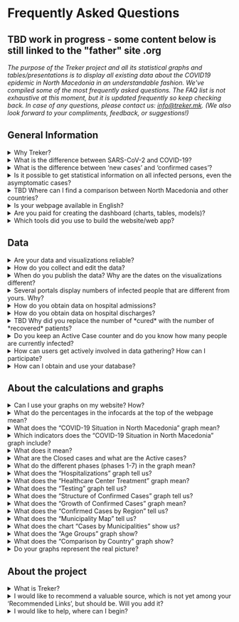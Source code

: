 <h1>Frequently Asked Questions </h1>

## TBD work in progress - some content below is  still linked to the "father" site .org 

_The purpose of the Treker project and all its statistical graphs and tables/presentations is to display all existing data about the COVID19 epidemic in North Macedonia in an understandable fashion. We've compiled some of the most frequently asked questions. The FAQ list is not exhaustive at this moment, but it is updated frequently so keep checking back. In case of any questions, please contact us: info@treker.mk. (We also look forward to your compliments, feedback, or suggestions!)_

## General Information

<details>
  <summary id=why-sledilnik>Why Treker?</summary>

Our goal is to help understand the spread of the virus and to help raise awareness, responsiveness, and the effectiveness of the measures implemented to curb the virus. You can find more about the project in the [About tab](/en/about). 

</details>

<details>
  <summary id=virus-vs-disease>What is the difference between SARS-CoV-2 and COVID-19?</summary>

**SARS-CoV-2** is the abbreviation for ‘Severe Acute Respiratory Syndrome Coronavirus 2’ – it is the internationally accepted name of the virus that causes the disease named **COVID-19**. The latter name is also an acronym, coined from the words COrona VIrus Disease, and 2019, the year when the disease first erupted.


</details>

<details>
  <summary id=confirmed-cases>What is the difference between ‘new cases’ and ‘confirmed cases’?
</summary>

Terminology in use on Treker is explained under [What does it mean](#chart-terminology). According to the WHO definition, a *confirmed case* is a person with laboratory confirmation of COVID-19 infection, irrespective of clinical signs and symptoms. Other terms, such as newly infected, may appear in the media but are not used in our graphs. All terms used by Treker are explained in these FAQ. 

</details>

<details>
  <summary id=all-infected>Is it possible to get statistical information on all infected persons, even the asymptomatic cases?
</summary>

Unfortunately, this data is unavailable for now. There are several reasons: Previously, tests have only covered a certain proportion of the population (patients with signs and symptoms of acute respiratory infection who may need hospital treatment, healthcare professionals, ...). Even though now the testing guidance for COVID-19 is expanded to include anyone displaying symptoms of the disease, many might be carriers with no or only mild symptoms. For this reason, our statistics can cover only part of the population that clearly shows signs of infection. Thus, the younger and the untested populations are disproportionately represented. Data for asymptomatic patients who do not show symptoms and are not recorded anywhere can therefore not be obtained.

</details>

<details>
  <summary id=other-countries> TBD Where can I find a comparison between North Macedonia and other countries?</summary>

You can find [a comparison graph](/en/stats#countries-chart) at the very bottom of the dashboard. The graph displays a comparison between North Macedonia and different clusters of countries in relation to the *number of deaths* and *TBD....* caused by COVID-19 *per million inhabitants*. 
The clusters of countries that are compared to North Macedonia are as follows:
-   Neighboring and countries in the region  
-   Critical countries (EU)
-   Critical countries (global)
-   Nordic countries
-   TBD ex-Yugoslavian countries
-   East Asian countries and Oceania

The graph is arranged chronologically, from January 1, from the first death, and from the first death per million, respectively. You can change the view of different chronological displays of comparisons of different clusters of countries by clicking on the appropriate tabs.

</details>

<details>
  <summary id=english-translation>Is your webpage available in English?</summary>

Currently, only the [About part](/en/about) and these FAQ are available, while the rest of the website is yet to be fully translated. However, both the text part and the source code are available as open source if you're interested in helping us translate. All the [data in the database](https://github.com/treker-mk) is already marked with English tags, so its international use (export) is also possible. 

</details>

<details>
  <summary id=are-you-paid>Are you paid for creating the dashboard (charts, tables, models)?</summary>

Not at all. Treker is a non-profit initiative created to support the ongoing compiling and editing of key data on the spread of the coronavirus in North Macedonia. Our database is public and freely available, free of charge, and non-commercial, and will remain so. Please check [How can I obtain and use your database?](#data-usage)

</details>

<details>
  <summary id=tech-used>Which tools did you use to build the website/web app?</summary>

The site is in JavaScript using Vue.js, the visualizations and graphs are made in F# using Highcharts libraries, and the project is open and available on [GitHub – Treker](https://github.com/treker).

</details>

## Data

<details>
  <summary id=data-reliability>Are your data and visualizations reliable?</summary>

Data is collected from verified public sources, which are listed in the [Resources tab](/en/sources). 

Treker would like to receive official data on COVID-19 directly from the Ministry of Health, the IJZ (Institute for Public Health of Macedonia), and other national health institutions. The Treker team does not guarantee the accuracy of the original data and publishes solely data obtained from official sources or the media, but we do cross-check if all data is correct and consistent with the given source.

</details>

<details>
  <summary id=data-collection>How do you collect and edit the data?</summary>

[TBD The database](https://docs.google.com/spreadsheets/d/) is built from the IJZ source data (by category). Data by region and age is processed with delay and is finally updated once the ongoing epidemiological demographic research results are known. The municipalities are tracked in the [TBD Kraji (Municipalities) table](https://docs.google.com/spreadsheets/d/....).

Editing Hospital Care Data – [TBD Table Pacienti (Patients)](https://docs.google.com/spreadsheets/d/1):

- We monitor the number of hospitalizations: all wards, in ICUs, and on ventilators.

- We also record transitions (acceptance/dismissal) between individual stages of the disease (when detectable) from the obtained data.

- Where the transition (admission/dismissal) information is incomplete, the values are determined by inference (using a formula).

- All sources and conclusions are recorded as a commentary in individual cells (checkable).

- The data is compared with the summary data on hospitalized patients in ICU published by the appropriate institutions of the Government of the Republic of North Macedonia.
  
  </details>

<details>
  <summary id=data-publish-time>When do you publish the data? Why are the dates on the visualizations different?
</summary>

Most data for the previous day is collected at 11:59 pm (tests, confirmed cases ...), and hospitalization data is mostly obtained by TBD am every day for all hospitals. **Our data is usually updated between TBD and TBD oclock.**
When we publish updated daily data, it is available on all our distribution channels (CSV, REST, website), and we also report it on social networks ([TBD Facebook](https://www.facebook.com/) and [TBD Twitter](https://twitter.com/)).

</details>

<details>
  <summary id=data-differences>Several portals display numbers of infected people that are different from yours. Why?</summary>

Treker uses only validated and official data reported daily by the National Institute of Public Health (NIJZ) and all North Macedonian hospitals treating COVID-19. Our data thus comes directly from verified sources, and we have also cross-compared information from the very beginning (TBD date. Differences usually occur because different media and portals obtain the data at different times of the day or use dubious methodology. See also [Are your data and visualizations reliable?](#data-reliability) 

</details>

<details>
  <summary id=data-hospital-in>How do you obtain data on hospital admissions?</summary>

Hospitals do not always report individual admissions or discharges from which we can obtain accurate data. The number of admissions is usually calculated from data on the currently hospitalized and from the difference compared to the previous day, to which we add the number of discharged and dead on a given day. We keep records of admissions and discharges in intensive care units and for connection and disconnection to/from ventilators in a similar way.

</details>

<details>
  <summary id=data-hospital-out>How do you obtain data on hospital discharges?</summary>

The information on the discharged from hospitals is calculated from data daily obtained directly from hospitals, i.e. from a verified source. We mostly get the daily number of discharges for all hospitals, from which we can deduce the number of newly admitted. See also [How do you obtain data on hospital admissions?](#data-hospital-in)

</details>

<details>
  <summary id=data-recovered>TBD Why did you replace the number of *cured* with the number of *recovered* patients?</summary>

TBD

*Note: The calculation of recoveries was changed on 9 May 2020. We now consider a patient has recovered in 14 days after their infection was confirmed (previously 21 days), so there was be a noticeable jump in the number of survivors. Please take this difference into account when estimating the number of survivors. A more detailed explanation of the changed calculation is available in the Medium article [Od potrjeno okuženih do prebolelih (From Confirmed Case to Recovery )](https://medium.com/@sledilnik/94c81674718e).*

</details>

<details>
  <summary id=data-active-cases>Do you keep an Active Case counter and do you know how many people are currently infected?</summary>

Yes, these indicators have been graphically displayed as **Confirmed Cases (active)** and **Recovered (total)** from the end of April.
 

These visualizations are not data from public sources; both indicators show the calculated value on the basis of official data, so they are indicated by a dashed line for easier distinguishing. The value of the confirmed cases (active) is calculated by simply subtracting the official data for the relevant category, the value of the Recovered (total) reflects the status of all confirmed cases three weeks ago (minus the dead). The number of recoveries is a simple estimate based on the value of all those confirmed infected in the past – based on the assumption that patients recover from the disease on average within 14 days (source: [the ECDC Report](https://www.ecdc.europa.eu/sites/default/files/documents/covid-19-rapid-risk-assessment-coronavirus-disease-2019-ninth-update-23-april-2020.pdf)); thus, the number of recoveries on a given day equals the number of all confirmed cases three weeks prior to a given date, from which the number of deaths by that day is deducted. This simplified estimation does not take into account the more serious cases of COVID-19 with longer recovery times.     

*Note: The calculation of recoveries was changed on 9 May 2020. We now consider a patient has recovered in 14 days after their infection was confirmed (previously 21 days), so there was be a noticeable jump in the number of survivors. Please take this difference into account when estimating the number of survivors. A more detailed explanation of the changed calculation is available in the Medium article [Od potrjeno okuženih do prebolelih (From Confirmed Case to Recovery )](https://medium.com/@sledilnik/94c81674718e).*

Value formula:
- Recovered (total) = Confirmed cases (total) 21 days ago – Died (total) by the day of calculation

- Confirmed cases (active) = Confirmed cases (total) - Recovered (total) - Died (total)

</details>

<details>
  <summary id=data-contribute>How can users get actively involved in data gathering? How can I participate?</summary>

You can voluntarily help by collecting and verifying data from the media (as well as from the field), with statistical and other analyzes, etc. Contact us at info@treker.mk if you’d like to participate.

Treker does not collect users’ personal information nor information that individuals would like to share about their condition or hospital status.


</details>

<details>
  <summary id=data-usage>How can I obtain and use your database?</summary>

Our database is public and freely available in the form of  [**CSV**, **REST**, and **Google Sheet**](/en/datasources). Kindly let us know the purpose for which you will use the information and make sure you include Treker as the source of your data.

Since all the data in the database is already marked with English tags (see also [Is your webpage available in English?](#english-translation)), their international use (export, display) is also possible.

</details>

## About the calculations and graphs


<details>
  <summary id=chart-usage>Can I use your graphs on my website? How?</summary>

Sure! You can embed any graph or display on your site – citing the source, of course. [Click here](/en/embed) and select the graph you want to embed from the list. Please let us know about your use (info@slednik.org) and we will be happy to add your site to our collection of [recommended links](/en/links). 

</details>

<details>
  <summary id=chart-infocard-percent>What do the percentages in the infocards at the top of the webpage mean?</summary>

This is a percentage growth rate on a particular date in the number of newly confirmed cases compared to the previous day. If, for example, there were 16 people in the intensive care unit yesterday and today they accepted four more, that is 25% more than yesterday's situation.

</details>

<details>
  <summary id=metrics-comparison-chart>What does the “COVID-19 Situation in North Macedonia” graph mean?
</summary>

The [graph](/en/stats#metrics-comparison-chart) shows the daily and overall dynamics of the spread of the infection from the beginning to the present. The indicators used (see [Which indicators does the “COVID-19 Situation in North Macedonia” graph include?](#chart-metrics-included)) help us understand whether and how successfully we are controlling the spread of the virus. We can monitor the daily growth rate of newly confirmed cases and indirectly see if the measures work; information on the number of hospitalizations and the proportion of those in ICU shows how many people are seriously at risk from the disease, but at the same time, this data also shows us the real burden on the health system.

The breakpoints are indicated below, on the timeline: from the first confirmed case (March 4, 2020) to the measures (by keyword and date) taken to curb the spread and their relaxation. This helps us monitor the dynamics of the variables relative to the measures.

</details>

<details>
  <summary id=chart-metrics-included>Which indicators does the “COVID-19 Situation in North Macedonia” graph include?</summary>

[Graf](/en/stats#metrics-comparison-chart) vključuje:
  
* **Tests (per day)** = Number of tests for the presence of SARS-CoV-2 virus causing COVID-19 performed. In the first stages of the epidemic, this was an important indicator of the prevalence of the virus, but with the change in testing methodology, ie. of the tested sample, it turned into an indicator of the national health and diagnostics system’s capacity.

* **Tests (total)** = Sum of tests up to; data is useful in terms of comparison or in terms of the proportion of the entire population tested, but it can be misleading as certain individuals can be tested several times (eg. health professionals, retirement home employees, etc.).

* **Confirmed Cases (per day)** = Number of confirmed infected per day based on tests. This indicator does not reflect the actual dynamics of newly infected people in the population, as the tests do not sample the entire population but target the at-risk people and certain occupational groups.

* **Confirmed cases (total)** = Total number of all confirmed cases by a given day.

* **Confirmed cases (active)** = Confirmed cases (total) – Recovered (total) – Died (total)

* **Recovered (total)** = Number of recoveries on a given day is a simple estimate equal to the number of all confirmed cases two weeks prior to a given date (assuming an average of 14 days needed to recover), from which the number of fatalities till that very date is subtracted. See also [Why did you replace the number of cured with the number of recovered patients?](#data-recovered)

* **Hospitalized (active)** = Current number of people in hospital care (either in the ordinary ward or in the ICU).

* **Hospitalized (total) ** = Sum of hospital admissions by date.

* **ICU (active)** = Current number of people in ICUs (intensive care units).

* **On ventilator (active) ** = Current number of persons in need of a ventilator.

* **Discharged from a hospital (daily)** = Number of discharged from hospital on that day.

* **Discharged from hospital (total)** = Sum of all discharged from a hospital up to this day.

* **Deaths (per day) ** = Number of deaths due to COVID-19 on that day.

* **Deaths (total) ** = Sum of all deaths to date.
  
</details>

<details>
  <summary id=chart-terminology>What does it mean?
</summary>
  
Treker uses terminology which is consistent with the official directives of the WHO and ECDC (European Center for Disease Prevention and Control). We use the following tags in the displays:  
* **Confirmed cases** = This is the number of people who tested positive for the SARS-CoV-2 virus. Since the number of confirmed cases depends solely on testing, the number of confirmed cases is significantly lower than the actual number of infected people.

* **Hospitalized** = This is the number of confirmed cases such severe symptoms of COVID-19 that they have been admitted to hospital.

* **In ICU** = Indicates the number of hospitalized persons who are at risk of death because of the severe symptoms of COVID-19 and require placement in the intensive care unit. This is a subset of the *Hospitalized* category. 

* **On ventilator** = Indicates the number of hospitalized persons in the intensive care unit who require a ventilator to breathe. It is a subset of the *Intensive Care* and *Hospitalized* categories.

* **Recovered** = This is an estimate of the number confirmed cases that are expected to have recovered after 14 days. The number of recoveries is thus equal to the number of all confirmed cases two weeks prior – assuming that the disease should be overcome within 14 days – from which the number of deaths by that given day is subtracted. (See also the question [Why did you replace the number of cured with the number of recovered patients?](#data-recovered)
  
</details>

<details>
  <summary id=cases-chart>What are the Closed cases and what are the Active cases?</summary>

All confirmed cases are shown in the [Confirmed Cases graph](/en/stats#cases-chart). In order to be able to monitor the epidemic, it is important to know how many are still infected. For this reason, we use the following terminology:

**Closed cases**  are the sum of all confirmed cases who are no longer infected with the virus, that is, the recovered and the deceased.

**Active cases** are all confirmed virus infections that still haven’t recovered (are still infected with the virus). See also
 [Which indicators does the “COVID-19 Situation in North Macedonia” graph include?](#chart-metrics-included)

</details>


<details>
  <summary id=chart-phases>What do the different phases (phases 1-7) in the graph mean?</summary>

The vertical lines divide the stages, delimited by the dates, when the authorities changed the way information about the spread of the infection was collected (the test method was changed, self-isolation interventions were introduced, bans on gathering and movement of persons, and mandatory basic protection were required).

The phases are shown because the change in testing methodology has also changed the importance of certain indicators by which the prevalence of infections can be judged.

* **Phase 1 (TBD date)**: The first cases of infection in North Macedoa are recorded....

* **Phase 2 (TBD date)**: The testing methodology is changed, and self-isolation and social distancing measures are introduced.

* **...**: ...


</details>

<details>
  <summary id=patients-chart>What does the “Hospitalizations” graph tell us?</summary>

The [graph](/en/stats#patients-chart) in the default view *All Hospitals* shows us the whole picture of hospitalizations by date arranged by the condition of patients: columns with a positive value (those above the horizontal axis) show the number admitted to hospital, the number hospitalized, shades of red are used to demark individuals in ICUs, specifically depicting how many of these are in critical condition on the ventilators. Columns with a negative value (those below the horizontal axis) show the number of discharges and deaths that day. You can also select specific hospital and see only hospitalizations there. If you select the *By Hospitals* view below, you can see the number of people in hospital care by day for each of the COVID-19 hospitals.  
The graph can offer a good insight into the workload of hospitals and can be the basis for assessing hospital capacity and planning their possible increase.

</details>

<!-- <details>
  <summary id=ratios-chart>Kaj nam pove graf "Delež resnih primerov"?</summary>

[Graf](/en/stats#ratios-chart) prikazuje deleže resnih primerov bolezni in smrtnosti v treh različnih prikazih. Vsi podatki so prikazani kot procent (%). 

(*Resni primeri*) nam kaže hospitalizirane, v intenzivni enoti, na respiratorju in umrle kot delež vseh potrjeno okuženih. Iz tega je razvidno kako velik delež vseh potrjeno okuženih oseb ima težjo obliko bolezni, ki zahteva hospitalizacijo, sprejem v intenzivno enoto in uporabo respiratorja.

(*Hospitalizirani*) nam kaže osebe v intenzivni enoti, na respiratorju in umrle v bolnišnici kot delež vseh hospitaliziranih. Ta prikaz ponazori na kakšnem oddelku in kakšno obravnavo potrebujejo hospitalizirani bolniki.

(*Smrtnost*) nam pokaže delež smrti v bolnišnici glede na vse umrle in delež smrti v intenzivni enoti glede na vse umrle v bolnišnici - prikazano s polno črto. Prikaz nam tudi prikaže Smrtnost v bolnišnici (koliko oseb umre glede na vse hospitalizirane) in Smrtnost v intenzivni enoti (koliko oseb umre glede na vse sprejete v intenzivno enoto) - prikazano s črtkano črto. 

Graf je uporaben za razumevanje obravnave bolnikov v Sloveniji in primerjave z ostalimi državami (glede na njihova poročila).

</details> -->

<details>
  <summary id=hcenters-chart>What does the “Healthcare Center Treatment” graph mean?</summary>

The [graph](/en/stats#hcenters-chart) shows the treatment of suspicions of COVID-19 in healthcare centers (primary health care level). You can show data for whole country or select specific region. Healthcare centers are the first entry point for taking swabs to be tested for the presence of the virus, so an increase in the number of suspicions and referrals to self-isolation may be an early indicator that new outbreaks have occurred.

The graph thus shows the number of all emergency medical visits (also for other diseases) in healthcare centers (see notes below), the number of suspected cases of COVID-19 based on the number of examinations at the COVID-19 entry point, and all suspicions of infections based on telephone conversation with suspected infected patients. Some people may be recorded several times, first by telephone and then during the examination. We also show the total number of referrals to self-isolation.

*Note 1: in some municipalities, the control point for COVID-19 is within the hospital premises (for example the Celje and Novo mesto General Hospitals). Data before 14.4. is not available for these general hospitals. 
Note 2: the methodology for recording suspicions of inspections via telephone conversation has changed, so all suspicions were initially recorded. Since April 23, however, only those suspicions via telephone conversation have been recorded, where no examination and swabbing (testing) was ordered. Therefore it is possible that there are differences in how individual healthcare centers report this data and that this number is too high.*

When reporting the number of tests performed, all tests (including repeated tests) are recorded. The number of positive tests therefore includes all positive tests – the same person can be tested several times and counted as positive several times. The number of tests performed may therefore be greater than the number of positive tests reported by laboratories (there, each person is recorded only once). See also [What does the “Testing” graph tell us?](#test-charts) 

</details>


<details>
  <summary id=tests-chart>What does the “Testing” graph tell us?</summary>

The [graph](/en/stats#tests-chart) shows the total number of regular tests (the *Regular* display), and the national IMI survey tests (by selecting the *Survey* display). The columns show the number of negative and positive tests on a specific day, and the curve shows the daily percentage of positive tests.

All important health organizations and institutions are aware of the fact that testing for coronavirus infection is one of the most important factors, as only through testing can we understand the course and extent of the pandemic and thus respond appropriately to the threat it poses. 
 
</details>

<details>
  <summary id=infections-chart>What does the “Structure of Confirmed Cases” graph tell us?</summary>

The [graph](/en/stats#infections-chart)provides an insight into the daily share of confirmed cases from high-risk groups or employees in high-risk areas. Due to insufficiently accurate input data on confirmed infections, daily values (By days (average)) are shown as a moving average of 5 days. The sum of the values on a particular day, from 2 days prior, and 2 days after, is divided by 5. Therefore, the graph shows the situation three days before a specific day, and in this way we get a better idea of trends by individual groups. If we select the *Total* or *Relative* display, we will jump from the confirmed cases curve to the histogram, which shows the number of confirmed infected persons within each category on a given day.

The increase in infected healthcare workers does not mean that they were discovered exactly on that day; they may have been positive before but information on their status was obtained subsequently. The *Retirement Home Employees* category includes healthcare workers, associates, and external assistance (health students), so the daily data on healthcare workers (blue curve or columns) are reduced accordingly. This means that the number of health professionals is a very conservative estimate.

</details>

<details>
  <summary id=spread-chart>What does the “Growth of Confirmed Cases” graph mean?</summary>

The [graph](/en/stats#spread-chart) tells us how many new confirmed cases of infections there were on a given day, where the WHO and the [ECDC definition](https://www.ecdc.europa.eu/en/case-definition-and-european-surveillance-human-infection-novel-coronavirus-2019-ncov) that confirmed cases are “persons with a lab confirmation of infection with COVID19” is followed. As the number of confirmed cases still depends on testing, the data in confirmed cases is estimated to be much smaller that the actual number of infected people.
  
</details>

<details>
  <summary id=regions-chart>What does the “Confirmed Cases by Region” tell us?</summary>

The [graph](/en/stats#regions-chart) shows the dynamics of growth of confirmed cases by selected regions. Individual regions can be easily compared by selecting the ones you want shown on the graph by clicking on specific regions below the graph. From the curve, we can quickly see which regions have the most and which the least confirmed cases and how this number has changed over time.

</details>

<details>
  <summary id=map-chart>What does the “Municipality Map” tell us?</summary>

The [map](/en/stats#map-chart) shows us the epidemiological picture of individual municipalities, as it allows the display of *Confirmed Cases* (red shades) or the *Dead* (gray shades). When showing confirmed cases, we can see which municipalities are the most "healthy" (white) and which are currently the more "infected" (red shades) – if new cases are still appearing or not - and relative to the share of the population (Proportion of population is the default display). On the left, we can use the filter (7, 14 or 21 days) to determine for what period of time we view data on new confirmed cases or deaths. For those municipalities where new cases are still being confirmed, we can conclude that the epidemic is still active. (Of course, this does not necessarily mean that the virus is not present in municipalities without new confirmed cases, but it is an indicator of the "health" of a certain area.) More details are available in the Medium article [Kje so “zdrave” občine? (Where Are the ‘Healthy’ Municipalities?)](https://medium.com/sledilnik/kje-so-zdrave-ob%C4%8Dine-613afc42b023) 

By clicking on *Absolute* in the upper right corner, we can change the display and see the total number of newly confirmed cases or deaths in a selected time frame (7, 14 or 21 days) in municipalities according to how they are painted.

</details>

<details>
  <summary id=municipalities-chart>What does the chart “Cases by Municipalities” show us?</summary>

The [chart](/en/stats#municipalities-chart) shows individual municipalities in columns in more detail with the number of confirmed cases by days, with active cases, recoveries (assessment) and deaths in each municipality. Below the municipality you can find the information about the time since the last confirmed case. Municipalities are classified according to when the last confirmed case was recorded there, from which we can conclude which municipalities are currently more “infected” and which are “healthier” than others.

The display can be changed by selecting different views above the graph: if you select the *Active* display, the municipalities will be sorted according to the current assessment of active cases; or if you select *All*, then the municipalities will be arranged by the largest total number of confirmed cases. If you choose *All Regions* from the dropdown menu, then confirmed cases will be shown in the municipalities belonging to that region. You can also easily search for a municipality by entering its name in the *Find Municipality* browser.

*Note: the assessment of recoveries and active cases is done 14 days after the infection was confirmed, if and when the disease is in its mild form. However, if an individual is hospitalized, this recovery will last longer, but in this case the individual is not dangerous to the environment because he is in hospital. Since we do not take into account the hospitalized in the municipality presentation, it is possible that the sum of active cases by municipality does not match the estimate of the active cases for the whole country. See also [Do you keep an Active Case counter and do you know how many people are currently infected?](#data-active-cases)*

</details>

<details>
  <summary id=age-groups-chart>What does the “Age Groups” graph show?</summary>

The [graph](/en/stats#age-groups-chart) shows the age structure of all confirmed coronavirus cases and deaths. The graph also displays demarcations by gender. The display shows absolute values and can be changed at the top right to the *Relative* display for a better insight into what the mortality rate from COVID-19 is relative to the general population throughout the epidemic period. In the Relative view, there are the options for different views below: by selecting *Proportion of confirmed cases*, the share of confirmed cases within a certain age group will be displayed. By selecting the *Death rate*, we will see the number of deaths per population size. By selecting *Deaths by no. of confirmed cases*, we can understand what the proportion of deaths in a particular age group was in relation to the number of confirmed cases.

Demographics can help us understand how the pandemic has spread and why it has disproportionately affected certain age groups. According to currently known data, COVID-19 is more dangerous to the elderly and those with comorbidities, and according to some data, men are more exposed. However, in order to understand all the factors, we would need to obtain more data: what the comorbidities were, the socio-economic situation of the patients, the geographical area, etc.   
*Note: Unlike other data that is published regularly for different categories, official sources obtain demographic data with a time lapse (age, municipality ...), so these are usually known with a one-day delay. This is also the reason that in the By Age Groups display, there may be some deviations from data in other displays, such as lower values of the number of confirmed cases and deaths.*
 
</details>

<details>
  <summary id=countries-chart>What does the “Comparison by Country” graph show?</summary>

The [chart](/en/stats#countries-chart) shows a comparison between North Macedonia and different groups of countries in terms of the number of deaths due to COVID-19 per million inhabitants. The graph is arranged chronologically. You can change the view of different chronological displays of comparisons of different clusters of countries by clicking on the appropriate tabs below.   

</details>

<details>
  <summary id=chart-reality>Do your graphs represent the real picture?</summary>

Yes, as far as they can, given the limitations of the current displays and of the data itself: the graphs on this page only show what can be deduced from the information given. For example, the total number of tests represents the number of tests performed to date, but does not reflect the total number of people tested, as some people, such as healthcare professionals and people suspected of being infected, have been repeatedly tested.

However, the number of confirmed cases depends solely on testing. Since the majority of infected people, who have mild or no symptoms, have not been tested for COVID-19 at all, the number of confirmed cases is significantly lower than the actual number of infected people.

</details>

## About the project

<details>
  <summary id=what-is-sledilnik>What is Treker?</summary>

[Treker](/en/about) is an open-data and open-sourced project that collects, analyzes and displays some of the most useful data to better understand the spread of the coronavirus pandemic and COVID-19 disease, along with its dynamics and scope. We want to make clear graphical and statistical visualizations of what current data and reviews tell us about the spread of the virus in North Macedonia, and ensure that information on the magnitude and severity of the COVID-19 problem in North Macedonia becomes accessible and comprehensible to all.

</details>

<details>
  <summary id=add-link>I would like to recommend a valuable source, which is not yet among your ‘Recommended Links’, but should be. Will you add it?</summary>

Contact us at info@treker.mk – we will review the suggested link and, if the site is credible and useful, will be happy to include it among our recommended [Links](/en/links).

TBD If you would like to go a step further and contribute to our common goal, submit a Pull-Request (PR) on [GitHub](https://github.com/treker-mk/website/blob/master/src/content/links_en.md).

</details>

<details>
  <summary id=how-to-help>I would like to help, where can I begin?</summary>

Contact us at info@treker.mk and briefly describe who you are and how you can contribute to the project. Warmly welcome to help.

</details>
